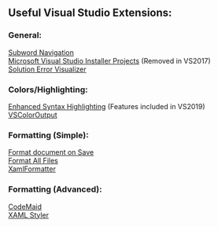 ## Useful Visual Studio Extensions:
### General:
[Subword Navigation][1]  
[Microsoft Visual Studio Installer Projects][2] (Removed in VS2017)  
[Solution Error Visualizer][10]

### Colors/Highlighting:
[Enhanced Syntax Highlighting][3] (Features included in VS2019)  
[VSColorOutput][4]

### Formatting (Simple):
[Format document on Save][5]  
[Format All Files][6]  
[XamlFormatter][7]

### Formatting (Advanced):
[CodeMaid][8]  
[XAML Styler][9]

[1]: https://marketplace.visualstudio.com/items?itemName=OlleWestman.SubwordNavigation 
[2]: https://marketplace.visualstudio.com/items?itemName=VisualStudioClient.MicrosoftVisualStudio2017InstallerProjects
[3]: https://marketplace.visualstudio.com/items?itemName=StanislavKuzmichArtStea1th.EnhancedSyntaxHighlighting
[4]: https://marketplace.visualstudio.com/items?itemName=MikeWard-AnnArbor.VSColorOutput
[5]: https://marketplace.visualstudio.com/items?itemName=mynkow.FormatdocumentonSave
[6]: https://marketplace.visualstudio.com/items?itemName=munyabe.FormatAllFiles
[7]: https://marketplace.visualstudio.com/items?itemName=DannOh.XamlFormatter
[8]: https://marketplace.visualstudio.com/items?itemName=SteveCadwallader.CodeMaid
[9]: https://marketplace.visualstudio.com/items?itemName=NicoVermeir.XAMLStyler
[10]: https://marketplace.visualstudio.com/items?itemName=VisualStudioPlatformTeam.SolutionErrorVisualizer
